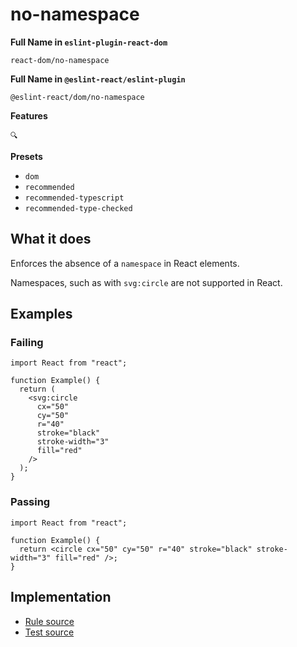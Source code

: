 # no-namespace

**Full Name in `eslint-plugin-react-dom`**

```plain copy
react-dom/no-namespace
```

**Full Name in `@eslint-react/eslint-plugin`**

```plain copy
@eslint-react/dom/no-namespace
```

**Features**

`🔍`

**Presets**

- `dom`
- `recommended`
- `recommended-typescript`
- `recommended-type-checked`

## What it does

Enforces the absence of a `namespace` in React elements.

Namespaces, such as with `svg:circle` are not supported in React.

## Examples

### Failing

```tsx
import React from "react";

function Example() {
  return (
    <svg:circle
      cx="50"
      cy="50"
      r="40"
      stroke="black"
      stroke-width="3"
      fill="red"
    />
  );
}
```

### Passing

```tsx
import React from "react";

function Example() {
  return <circle cx="50" cy="50" r="40" stroke="black" stroke-width="3" fill="red" />;
}
```

## Implementation

- [Rule source](https://github.com/Rel1cx/eslint-react/tree/main/packages/plugins/eslint-plugin-react-debug/src/rules/dom-no-namespace.ts)
- [Test source](https://github.com/Rel1cx/eslint-react/tree/main/packages/plugins/eslint-plugin-react-debug/src/rules/dom-no-namespace.spec.ts)
